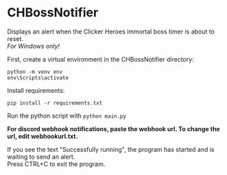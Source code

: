 # CHBossNotifier
Displays an alert when the Clicker Heroes immortal boss timer is about to reset.  
*For Windows only!*  

First, create a virtual environment in the CHBossNotifier directory:  
```
python -m venv env
env\Scripts\activate
```

Install requirements:  
```
pip install -r requirements.txt
```
Run the python script with `python main.py`  

**For discord webhook notifications, paste the webhook url. To change the url, edit webhookurl.txt.**

If you see the text "Successfully running", the program has started and is waiting to send an alert.  
Press CTRL+C to exit the program.

